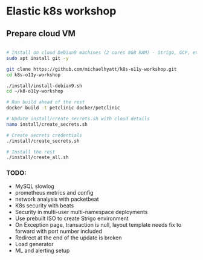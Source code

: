 # Elastic k8s workshop

## Prepare cloud VM
```bash

# Install on cloud Debian9 machines (2 cores 8GB RAM) - Strigo, GCP, etc
sudo apt install git -y

git clone https://github.com/michaelhyatt/k8s-o11y-workshop.git
cd k8s-o11y-workshop

./install/install-debian9.sh
cd ~/k8-o11y-workshop

# Run build ahead of the rest
docker build -t petclinic docker/petclinic

# Update install/create_secrets.sh with cloud details
nano install/create_secrets.sh

# Create secrets credentials
./install/create_secrets.sh

# Install the rest
./install/create_all.sh
```

### TODO:
* MySQL slowlog
* prometheus metrics and config
* network analysis with packetbeat
* K8s security with beats
* Security in multi-user multi-namespace deployments
* Use prebuilt ISO to create Strigo environment
* On Exception page, transaction is null, layout template needs fix to forward with port number included
* Redirect at the end of the update is broken
* Load generator
* ML and alerting setup
